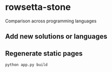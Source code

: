 # rowsetta-stone
Comparison across programming languages

## Add new solutions or languages 

## Regenerate static pages 

    python app.py build
